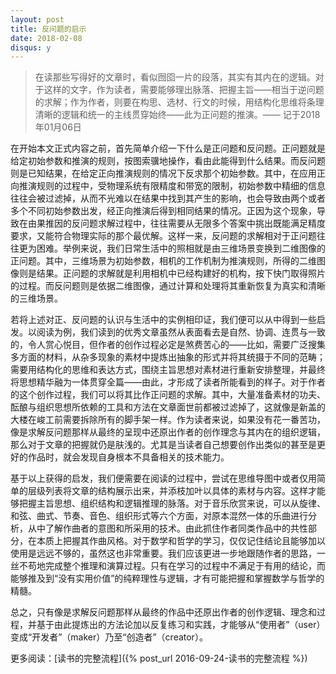 ```yaml
---
layout: post
title: 反问题的启示
date: 2018-02-08
disqus: y
---
```


> 在读那些写得好的文章时，看似囫囵一片的段落，其实有其内在的逻辑。对于这样的文字，作为读者，需要能够理出脉落、把握主旨——相当于逆问题的求解；作为作者，则要在构思、选材、行文的时候，用结构化思维将条理清晰的逻辑和统一的主线贯穿始终——此为正问题的推演。—— 记于2018年01月06日

在开始本文正式内容之前，首先简单介绍一下什么是正问题和反问题。正问题就是给定初始参数和推演的规则，按图索骥地操作，看由此能得到什么结果。而反问题则是已知结果，在给定正向推演规则的情况下反求那个初始参数。其中，在应用正向推演规则的过程中，受物理系统有限精度和带宽的限制，初始参数中精细的信息往往会被过滤掉，从而不光难以在结果中找到其产生的影响，也会导致由两个或者多个不同初始参数出发，经正向推演后得到相同结果的情况。正因为这个现象，导致在由果推因的反问题求解过程中，往往需要从无限多个答案中挑出既能满足精度要求，又能符合物理实际的那个最优解。这样一来，反问题的求解相对于正问题往往更为困难。举例来说，我们日常生活中的照相就是由三维场景变换到二维图像的正问题。其中，三维场景为初始参数，相机的工作机制为推演规则，所得的二维图像则是结果。正问题的求解就是利用相机中已经构建好的机构，按下快门取得照片的过程。而反问题则是依据二维图像，通过计算和处理将其重新恢复为真实和清晰的三维场景。

若将上述对正、反问题的认识与生活中的实例相印证，我们便可以从中得到一些启发。以阅读为例，我们读到的优秀文章虽然从表面看去是自然、协调、连贯与一致的，令人赏心悦目，但作者的创作过程必定是煞费苦心的——比如，需要广泛搜集多方面的材料，从杂多现象的素材中提炼出抽象的形式并将其统摄于不同的范畴；需要用结构化的思维和表达方式，围绕主旨思想对素材进行重新安排整理，并最终将思想精华融为一体贯穿全篇——由此，才形成了读者所能看到的样子。对于作者的这个创作过程，我们可以将其比作正问题的求解。其中，大量准备素材的功夫、酝酿与组织思想所依赖的工具和方法在文章面世前都被过滤掉了，这就像是新盖的大楼在峻工前需要拆除所有的脚手架一样。作为读者来说，如果没有花一番苦功，像是求解反问题那样从最终的呈现中还原出作者的创作理念与其内在的组织逻辑，那么对于文章的把握就仍是肤浅的。尤其是当读者自己想要创作出类似的甚至是更好的作品时，就会发现自身根本不具备相关的技术能力。

基于以上获得的启发，我们便需要在阅读的过程中，尝试在思维导图中或者仅用简单的层级列表将文章的结构展示出来，并添枝加叶以具体的素材与内容。这样才能够把握主旨思想、组织结构和逻辑推理的脉落。对于音乐欣赏来说，可以从旋律、和弦、曲式、节奏、音色、组织形式等六个方面，对原本混然一体的乐曲进行分析，从中了解作曲者的意图和所采用的技术。由此抓住作者同类作品中的共性部分，在本质上把握其作曲风格。对于数学和哲学的学习，仅仅记住结论且能够加以使用是远远不够的，虽然这也非常重要。我们应该更进一步地跟随作者的思路，一丝不苟地完成整个推理和演算过程。只有在学习的过程中不满足于有用的结论，而能够推及到“没有实用价值”的纯粹理性与逻辑，才有可能把握和掌握数学与哲学的精髓。

总之，只有像是求解反问题那样从最终的作品中还原出作者的创作逻辑、理念和过程，并基于由此提炼出的方法论加以反复练习和实践，才能够从“使用者”（user）变成“开发者”（maker）乃至“创造者”（creator）。

更多阅读：[读书的完整流程]({% post_url 2016-09-24-读书的完整流程 %})
